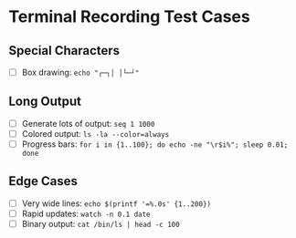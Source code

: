 # Terminal Recording Test Cases

## Special Characters
- [ ] Box drawing: `echo "┌─┐│ │└─┘"`

## Long Output
- [ ] Generate lots of output: `seq 1 1000`
- [ ] Colored output: `ls -la --color=always`
- [ ] Progress bars: `for i in {1..100}; do echo -ne "\r$i%"; sleep 0.01; done`

## Edge Cases
- [ ] Very wide lines: `echo $(printf '=%.0s' {1..200})`
- [ ] Rapid updates: `watch -n 0.1 date`
- [ ] Binary output: `cat /bin/ls | head -c 100`
